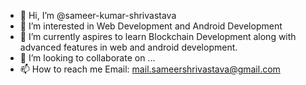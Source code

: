- 👋 Hi, I’m @sameer-kumar-shrivastava
- 👀 I’m interested in Web Development and Android Development
- 🌱 I’m currently aspires to learn Blockchain Development along with advanced features in web and android development.
- 💞️ I’m looking to collaborate on ...
- 📫 How to reach me Email: mail.sameershrivastava@gmail.com

<!---
sameer-kumar-shrivastava/sameer-kumar-shrivastava is a ✨ special ✨ repository because its `README.md` (this file) appears on your GitHub profile.
You can click the Preview link to take a look at your changes.
--->
